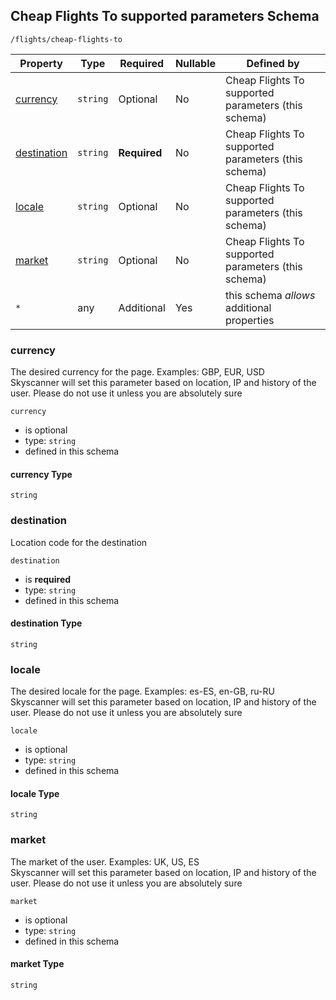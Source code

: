 ## Cheap Flights To supported parameters Schema

```
/flights/cheap-flights-to
```

| Property                    | Type     | Required     | Nullable | Defined by                                          |
| --------------------------- | -------- | ------------ | -------- | --------------------------------------------------- |
| [currency](#currency)       | `string` | Optional     | No       | Cheap Flights To supported parameters (this schema) |
| [destination](#destination) | `string` | **Required** | No       | Cheap Flights To supported parameters (this schema) |
| [locale](#locale)           | `string` | Optional     | No       | Cheap Flights To supported parameters (this schema) |
| [market](#market)           | `string` | Optional     | No       | Cheap Flights To supported parameters (this schema) |
| `*`                         | any      | Additional   | Yes      | this schema _allows_ additional properties          |

### currency

The desired currency for the page. Examples: GBP, EUR, USD  
Skyscanner will set this parameter based on location, IP and history of the user. Please do not use it unless you are absolutely sure

`currency`

- is optional
- type: `string`
- defined in this schema

#### currency Type

`string`

### destination

Location code for the destination

`destination`

- is **required**
- type: `string`
- defined in this schema

#### destination Type

`string`

### locale

The desired locale for the page. Examples: es-ES, en-GB, ru-RU  
Skyscanner will set this parameter based on location, IP and history of the user. Please do not use it unless you are absolutely sure

`locale`

- is optional
- type: `string`
- defined in this schema

#### locale Type

`string`

### market

The market of the user. Examples: UK, US, ES  
Skyscanner will set this parameter based on location, IP and history of the user. Please do not use it unless you are absolutely sure

`market`

- is optional
- type: `string`
- defined in this schema

#### market Type

`string`
